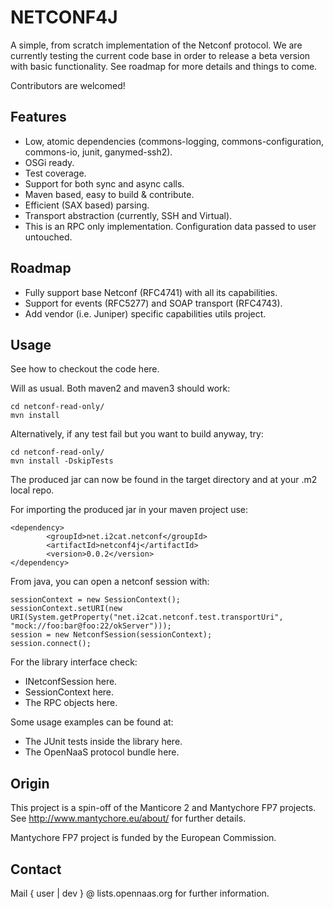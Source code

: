 NETCONF4J
=========

A simple, from scratch implementation of the Netconf protocol. We are currently testing the current code base in order to release a beta version with basic functionality. See roadmap for more details and things to come.

Contributors are welcomed!

Features
--------

 * Low, atomic dependencies (commons-logging, commons-configuration, commons-io, junit, ganymed-ssh2).
 * OSGi ready.
 * Test coverage.
 * Support for both sync and async calls.
 * Maven based, easy to build & contribute.
 * Efficient (SAX based) parsing.
 * Transport abstraction (currently, SSH and Virtual).
 * This is an RPC only implementation. Configuration data passed to user untouched. 

Roadmap
-------

 * Fully support base Netconf (RFC4741) with all its capabilities.
 * Support for events (RFC5277) and SOAP transport (RFC4743).
 * Add vendor (i.e. Juniper) specific capabilities utils project. 

Usage
-----

See how to checkout the code here.

Will as usual. Both maven2 and maven3 should work:

	cd netconf-read-only/
	mvn install

Alternatively, if any test fail but you want to build anyway, try:

	cd netconf-read-only/
	mvn install -DskipTests

The produced jar can now be found in the target directory and at your .m2 local repo.

For importing the produced jar in your maven project use:

	<dependency>
    		<groupId>net.i2cat.netconf</groupId>
    		<artifactId>netconf4j</artifactId>
    		<version>0.0.2</version>
	</dependency>

From java, you can open a netconf session with:

	sessionContext = new SessionContext();
	sessionContext.setURI(new URI(System.getProperty("net.i2cat.netconf.test.transportUri", "mock://foo:bar@foo:22/okServer")));
	session = new NetconfSession(sessionContext);
	session.connect();

For the library interface check:

 * INetconfSession here.
 * SessionContext here.
 * The RPC objects here. 

Some usage examples can be found at:

 * The JUnit tests inside the library here.
 * The OpenNaaS protocol bundle here. 

Origin
------

This project is a spin-off of the Manticore 2 and Mantychore FP7 projects. See http://www.mantychore.eu/about/ for further details.

Mantychore FP7 project is funded by the European Commission.

Contact
-------

Mail { user | dev } @ lists.opennaas.org for further information. 
